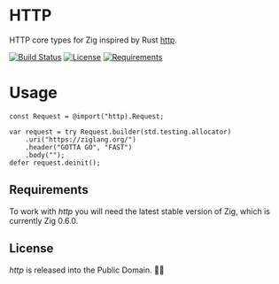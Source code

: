 # HTTP

HTTP core types for Zig inspired by Rust [http](https://github.com/hyperium/http).

[![Build Status](https://api.travis-ci.org/ducdetronquito/http.svg?branch=master)](https://travis-ci.org/ducdetronquito/http) [![License](https://img.shields.io/badge/license-public%20domain-ff69b4.svg)](https://github.com/ducdetronquito/http#license) [![Requirements](https://img.shields.io/badge/zig-0.6.0-orange)](https://ziglang.org/)


# Usage

```zig
const Request = @import("http).Request;

var request = try Request.builder(std.testing.allocator)
    .uri("https://ziglang.org/")
    .header("GOTTA GO", "FAST")
    .body("");
defer request.deinit();
```

## Requirements

To work with *http* you will need the latest stable version of Zig, which is currently Zig 0.6.0.


## License

*http* is released into the Public Domain. 🎉🍻
